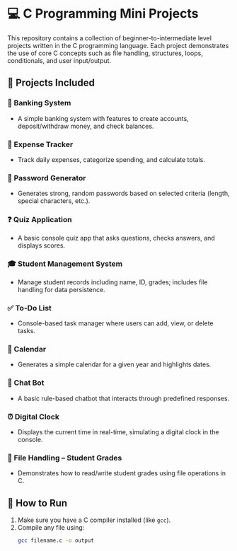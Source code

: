 
# 💻 C Programming Mini Projects

This repository contains a collection of beginner-to-intermediate level projects written in the C programming language. Each project demonstrates the use of core C concepts such as file handling, structures, loops, conditionals, and user input/output.

## 📁 Projects Included

### 🏦 Banking System
- A simple banking system with features to create accounts, deposit/withdraw money, and check balances.

### 💸 Expense Tracker
- Track daily expenses, categorize spending, and calculate totals.

### 🔐 Password Generator
- Generates strong, random passwords based on selected criteria (length, special characters, etc.).

### ❓ Quiz Application
- A basic console quiz app that asks questions, checks answers, and displays scores.

### 🎓 Student Management System
- Manage student records including name, ID, grades; includes file handling for data persistence.

### ✅ To-Do List
- Console-based task manager where users can add, view, or delete tasks.

### 📅 Calendar
- Generates a simple calendar for a given year and highlights dates.

### 🤖 Chat Bot
- A basic rule-based chatbot that interacts through predefined responses.

### ⏰ Digital Clock
- Displays the current time in real-time, simulating a digital clock in the console.

### 📂 File Handling – Student Grades
- Demonstrates how to read/write student grades using file operations in C.

## 🚀 How to Run

1. Make sure you have a C compiler installed (like `gcc`).
2. Compile any file using:
   ```bash
   gcc filename.c -o output
